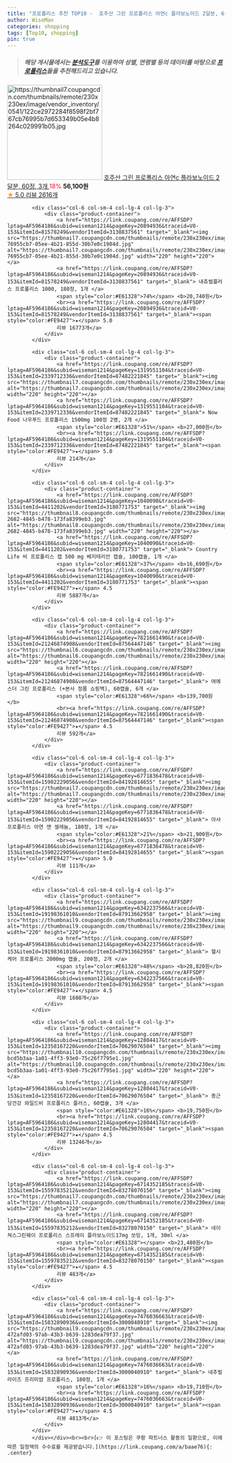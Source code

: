```yaml
---
title: "프로폴리스 추천 TOP10 -  호주산 그린 프로폴리스 아연c 플라보노이드 2달분, 60정, 3개 "
author: WiseMan
categories: shopping
tags: [Top10, shopping]
pin: true
---
```


> ##### 해당 게시물에서는 [**분석도구**](https://itemscout.io/)를 이용하여 **성별**, **연령별** 등의 데이터를 바탕으로 [**프로폴리스**](https://link.coupang.com/a/baae76)들을 추천해드리고 있습니다.
<div class="container"><div class="row">
            <div class="col-6 col-sm-4 col-lg-4 col-lg-3">
                <div class="product-container">
                    <a href="https://link.coupang.com/re/AFFSDP?lptag=AF5964186&subid=wiseman1214&pageKey=7518683223&traceid=V0-153&itemId=20340269755&vendorItemId=86065531141" target="_blank"><img src="https://thumbnail7.coupangcdn.com/thumbnails/remote/230x230ex/image/vendor_inventory/0541/122ce2972284f8598f2bf767cb76995b7d653349b05e4b8264c029991b05.jpg" alt="https://thumbnail7.coupangcdn.com/thumbnails/remote/230x230ex/image/vendor_inventory/0541/122ce2972284f8598f2bf767cb76995b7d653349b05e4b8264c029991b05.jpg" width="220" height="220"></a>
                    <a href="https://link.coupang.com/re/AFFSDP?lptag=AF5964186&subid=wiseman1214&pageKey=7518683223&traceid=V0-153&itemId=20340269755&vendorItemId=86065531141" target="_blank"> 호주산 그린 프로폴리스 아연c 플라보노이드 2달분, 60정, 3개 </a>
                    <span style="color:#E61328">18%</span> <b>56,100원</b>
                    <br><a href="https://link.coupang.com/re/AFFSDP?lptag=AF5964186&subid=wiseman1214&pageKey=7518683223&traceid=V0-153&itemId=20340269755&vendorItemId=86065531141" target="_blank"><span style="color:#FE9427">★</span> 5.0
                    리뷰 2616개</a>
                </div>
            </div>
            
            <div class="col-6 col-sm-4 col-lg-4 col-lg-3">
                <div class="product-container">
                    <a href="https://link.coupang.com/re/AFFSDP?lptag=AF5964186&subid=wiseman1214&pageKey=20894936&traceid=V0-153&itemId=81578249&vendorItemId=3138837561" target="_blank"><img src="https://thumbnail7.coupangcdn.com/thumbnails/remote/230x230ex/image/retail/images/3021919987455970-76955cb7-05ee-4b21-855d-30b7e0c1904d.jpg" alt="https://thumbnail7.coupangcdn.com/thumbnails/remote/230x230ex/image/retail/images/3021919987455970-76955cb7-05ee-4b21-855d-30b7e0c1904d.jpg" width="220" height="220"></a>
                    <a href="https://link.coupang.com/re/AFFSDP?lptag=AF5964186&subid=wiseman1214&pageKey=20894936&traceid=V0-153&itemId=81578249&vendorItemId=3138837561" target="_blank"> 내츄럴플러스 프로폴리스 1000, 180정, 1개 </a>
                    <span style="color:#E61328">74%</span> <b>20,740원</b>
                    <br><a href="https://link.coupang.com/re/AFFSDP?lptag=AF5964186&subid=wiseman1214&pageKey=20894936&traceid=V0-153&itemId=81578249&vendorItemId=3138837561" target="_blank"><span style="color:#FE9427">★</span> 5.0
                    리뷰 16773개</a>
                </div>
            </div>
            
            <div class="col-6 col-sm-4 col-lg-4 col-lg-3">
                <div class="product-container">
                    <a href="https://link.coupang.com/re/AFFSDP?lptag=AF5964186&subid=wiseman1214&pageKey=1319551104&traceid=V0-153&itemId=2339712336&vendorItemId=87482221845" target="_blank"><img src="https://thumbnail7.coupangcdn.com/thumbnails/remote/230x230ex/image/vendor_inventory/02ef/1b055be295196fb555d50fedfa80a50cef03b59b8f6519e38243e3961a5f.jpg" alt="https://thumbnail7.coupangcdn.com/thumbnails/remote/230x230ex/image/vendor_inventory/02ef/1b055be295196fb555d50fedfa80a50cef03b59b8f6519e38243e3961a5f.jpg" width="220" height="220"></a>
                    <a href="https://link.coupang.com/re/AFFSDP?lptag=AF5964186&subid=wiseman1214&pageKey=1319551104&traceid=V0-153&itemId=2339712336&vendorItemId=87482221845" target="_blank"> Now Food 나우푸드 프로폴리스 1500mg 100정 2병, 2개 </a>
                    <span style="color:#E61328">51%</span> <b>27,000원</b>
                    <br><a href="https://link.coupang.com/re/AFFSDP?lptag=AF5964186&subid=wiseman1214&pageKey=1319551104&traceid=V0-153&itemId=2339712336&vendorItemId=87482221845" target="_blank"><span style="color:#FE9427">★</span> 5.0
                    리뷰 214개</a>
                </div>
            </div>
            
            <div class="col-6 col-sm-4 col-lg-4 col-lg-3">
                <div class="product-container">
                    <a href="https://link.coupang.com/re/AFFSDP?lptag=AF5964186&subid=wiseman1214&pageKey=1040090&traceid=V0-153&itemId=4411202&vendorItemId=3180771753" target="_blank"><img src="https://thumbnail8.coupangcdn.com/thumbnails/remote/230x230ex/image/vendor_inventory/images/2019/03/20/14/5/ddb48c6c-2682-4845-b478-173fa8399eb3.jpg" alt="https://thumbnail8.coupangcdn.com/thumbnails/remote/230x230ex/image/vendor_inventory/images/2019/03/20/14/5/ddb48c6c-2682-4845-b478-173fa8399eb3.jpg" width="220" height="220"></a>
                    <a href="https://link.coupang.com/re/AFFSDP?lptag=AF5964186&subid=wiseman1214&pageKey=1040090&traceid=V0-153&itemId=4411202&vendorItemId=3180771753" target="_blank"> Country Life 비 프로폴리스 캡 500 mg 베지테리안 캡슐, 100캡슐, 1개 </a>
                    <span style="color:#E61328">37%</span> <b>16,690원</b>
                    <br><a href="https://link.coupang.com/re/AFFSDP?lptag=AF5964186&subid=wiseman1214&pageKey=1040090&traceid=V0-153&itemId=4411202&vendorItemId=3180771753" target="_blank"><span style="color:#FE9427">★</span> 4.5
                    리뷰 5887개</a>
                </div>
            </div>
            
            <div class="col-6 col-sm-4 col-lg-4 col-lg-3">
                <div class="product-container">
                    <a href="https://link.coupang.com/re/AFFSDP?lptag=AF5964186&subid=wiseman1214&pageKey=7821661490&traceid=V0-153&itemId=21246874908&vendorItemId=87564447146" target="_blank"><img src="https://thumbnail6.coupangcdn.com/thumbnails/remote/230x230ex/image/vendor_inventory/b37f/090815765b6208396179b1f463d008bf9db2e76a100312703a811a515aae.jpg" alt="https://thumbnail6.coupangcdn.com/thumbnails/remote/230x230ex/image/vendor_inventory/b37f/090815765b6208396179b1f463d008bf9db2e76a100312703a811a515aae.jpg" width="220" height="220"></a>
                    <a href="https://link.coupang.com/re/AFFSDP?lptag=AF5964186&subid=wiseman1214&pageKey=7821661490&traceid=V0-153&itemId=21246874908&vendorItemId=87564447146" target="_blank"> 여에스더 그린 프로폴리스 (+본사 정품 쇼핑백), 60캡슐, 6개 </a>
                    <span style="color:#E61328">66%</span> <b>139,700원</b>
                    <br><a href="https://link.coupang.com/re/AFFSDP?lptag=AF5964186&subid=wiseman1214&pageKey=7821661490&traceid=V0-153&itemId=21246874908&vendorItemId=87564447146" target="_blank"><span style="color:#FE9427">★</span> 4.5
                    리뷰 592개</a>
                </div>
            </div>
            
            <div class="col-6 col-sm-4 col-lg-4 col-lg-3">
                <div class="product-container">
                    <a href="https://link.coupang.com/re/AFFSDP?lptag=AF5964186&subid=wiseman1214&pageKey=6771836478&traceid=V0-153&itemId=15902229056&vendorItemId=84192814655" target="_blank"><img src="https://thumbnail7.coupangcdn.com/thumbnails/remote/230x230ex/image/vendor_inventory/5095/6171c1234d53f29b2d722e6a7347622585611040d915e13c9b87d37970db.jpg" alt="https://thumbnail7.coupangcdn.com/thumbnails/remote/230x230ex/image/vendor_inventory/5095/6171c1234d53f29b2d722e6a7347622585611040d915e13c9b87d37970db.jpg" width="220" height="220"></a>
                    <a href="https://link.coupang.com/re/AFFSDP?lptag=AF5964186&subid=wiseman1214&pageKey=6771836478&traceid=V0-153&itemId=15902229056&vendorItemId=84192814655" target="_blank"> 아샤 프로폴리스 아연 앤 셀레늄, 180정, 1개 </a>
                    <span style="color:#E61328">21%</span> <b>21,900원</b>
                    <br><a href="https://link.coupang.com/re/AFFSDP?lptag=AF5964186&subid=wiseman1214&pageKey=6771836478&traceid=V0-153&itemId=15902229056&vendorItemId=84192814655" target="_blank"><span style="color:#FE9427">★</span> 5.0
                    리뷰 111개</a>
                </div>
            </div>
            
            <div class="col-6 col-sm-4 col-lg-4 col-lg-3">
                <div class="product-container">
                    <a href="https://link.coupang.com/re/AFFSDP?lptag=AF5964186&subid=wiseman1214&pageKey=6342237566&traceid=V0-153&itemId=19198361010&vendorItemId=87913662958" target="_blank"><img src="https://thumbnail9.coupangcdn.com/thumbnails/remote/230x230ex/image/vendor_inventory/71a9/31c2c59130c55bb3dd39ab519d001828b0e6f58fb88d1ced96a3377f9775.jpg" alt="https://thumbnail9.coupangcdn.com/thumbnails/remote/230x230ex/image/vendor_inventory/71a9/31c2c59130c55bb3dd39ab519d001828b0e6f58fb88d1ced96a3377f9775.jpg" width="220" height="220"></a>
                    <a href="https://link.coupang.com/re/AFFSDP?lptag=AF5964186&subid=wiseman1214&pageKey=6342237566&traceid=V0-153&itemId=19198361010&vendorItemId=87913662958" target="_blank"> 헬시케어 프로폴리스 2000mg 캡슐, 200정, 2개 </a>
                    <span style="color:#E61328">48%</span> <b>28,820원</b>
                    <br><a href="https://link.coupang.com/re/AFFSDP?lptag=AF5964186&subid=wiseman1214&pageKey=6342237566&traceid=V0-153&itemId=19198361010&vendorItemId=87913662958" target="_blank"><span style="color:#FE9427">★</span> 4.5
                    리뷰 1608개</a>
                </div>
            </div>
            
            <div class="col-6 col-sm-4 col-lg-4 col-lg-3">
                <div class="product-container">
                    <a href="https://link.coupang.com/re/AFFSDP?lptag=AF5964186&subid=wiseman1214&pageKey=12804417&traceid=V0-153&itemId=12358167220&vendorItemId=70629076504" target="_blank"><img src="https://thumbnail10.coupangcdn.com/thumbnails/remote/230x230ex/image/retail/images/472521515283167-bcd5b3aa-1a01-4ff3-93e0-75c26f7795e1.jpg" alt="https://thumbnail10.coupangcdn.com/thumbnails/remote/230x230ex/image/retail/images/472521515283167-bcd5b3aa-1a01-4ff3-93e0-75c26f7795e1.jpg" width="220" height="220"></a>
                    <a href="https://link.coupang.com/re/AFFSDP?lptag=AF5964186&subid=wiseman1214&pageKey=12804417&traceid=V0-153&itemId=12358167220&vendorItemId=70629076504" target="_blank"> 종근당건강 와일드비 프로폴리스 플러스, 60캡슐, 3개 </a>
                    <span style="color:#E61328">16%</span> <b>19,750원</b>
                    <br><a href="https://link.coupang.com/re/AFFSDP?lptag=AF5964186&subid=wiseman1214&pageKey=12804417&traceid=V0-153&itemId=12358167220&vendorItemId=70629076504" target="_blank"><span style="color:#FE9427">★</span> 4.5
                    리뷰 13246개</a>
                </div>
            </div>
            
            <div class="col-6 col-sm-4 col-lg-4 col-lg-3">
                <div class="product-container">
                    <a href="https://link.coupang.com/re/AFFSDP?lptag=AF5964186&subid=wiseman1214&pageKey=6714352185&traceid=V0-153&itemId=15597835212&vendorItemId=83278070150" target="_blank"><img src="https://thumbnail7.coupangcdn.com/thumbnails/remote/230x230ex/image/vendor_inventory/a4bc/041f0a4dfe146adf021b681d6d85793fa125df54072a25d2108488103e31.jpg" alt="https://thumbnail7.coupangcdn.com/thumbnails/remote/230x230ex/image/vendor_inventory/a4bc/041f0a4dfe146adf021b681d6d85793fa125df54072a25d2108488103e31.jpg" width="220" height="220"></a>
                    <a href="https://link.coupang.com/re/AFFSDP?lptag=AF5964186&subid=wiseman1214&pageKey=6714352185&traceid=V0-153&itemId=15597835212&vendorItemId=83278070150" target="_blank"> 네이쳐스그린웨이 프로폴리스 스프레이 플라보노이드17mg 쏘밍, 1개, 30ml </a>
                    <span style="color:#E61328"></span> <b>23,480원</b>
                    <br><a href="https://link.coupang.com/re/AFFSDP?lptag=AF5964186&subid=wiseman1214&pageKey=6714352185&traceid=V0-153&itemId=15597835212&vendorItemId=83278070150" target="_blank"><span style="color:#FE9427">★</span> 4.5
                    리뷰 483개</a>
                </div>
            </div>
            
            <div class="col-6 col-sm-4 col-lg-4 col-lg-3">
                <div class="product-container">
                    <a href="https://link.coupang.com/re/AFFSDP?lptag=AF5964186&subid=wiseman1214&pageKey=7476036663&traceid=V0-153&itemId=15832890936&vendorItemId=3000040910" target="_blank"><img src="https://thumbnail9.coupangcdn.com/thumbnails/remote/230x230ex/image/retail/images/2807325056185365-472afd03-97ab-43b3-b639-1283dea79f37.jpg" alt="https://thumbnail9.coupangcdn.com/thumbnails/remote/230x230ex/image/retail/images/2807325056185365-472afd03-97ab-43b3-b639-1283dea79f37.jpg" width="220" height="220"></a>
                    <a href="https://link.coupang.com/re/AFFSDP?lptag=AF5964186&subid=wiseman1214&pageKey=7476036663&traceid=V0-153&itemId=15832890936&vendorItemId=3000040910" target="_blank"> 네추럴라이즈 프리미엄 프로폴리스, 180정, 1개 </a>
                    <span style="color:#E61328">16%</span> <b>19,710원</b>
                    <br><a href="https://link.coupang.com/re/AFFSDP?lptag=AF5964186&subid=wiseman1214&pageKey=7476036663&traceid=V0-153&itemId=15832890936&vendorItemId=3000040910" target="_blank"><span style="color:#FE9427">★</span> 4.5
                    리뷰 4813개</a>
                </div>
            </div>
            </div></div><br><br>[👉 이 포스팅은 쿠팡 파트너스 활동의 일환으로, 이에 따른 일정액의 수수료를 제공받습니다.](https://link.coupang.com/a/baae76){: .center}